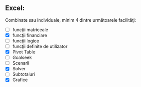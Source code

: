 ## Excel:

Combinate sau individuale, minim 4 dintre următoarele facilităţi:

- [ ] funcţii matriceale
- [x] funcţii financiare
- [ ] funcţii logice
- [ ] funcţii definite de utilizator
- [x] Pivot Table
- [ ] Goalseek
- [ ] Scenarii
- [x] Solver
- [ ] Subtotaluri
- [x] Grafice
